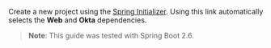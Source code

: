 Create a new project using the [Spring Initializer](https://start.spring.io/#!type=maven-project&language=java&packaging=jar&jvmVersion=11&groupId=com.example&artifactId=demo&name=demo&description=Demo%20project%20for%20Spring%20Boot&packageName=com.example.demo&dependencies=web,okta). Using this link automatically selects the **Web** and **Okta** dependencies.

> **Note**: This guide was tested with Spring Boot 2.6.
